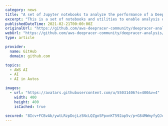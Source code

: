 ```yaml
---
category: news
title: "A set of Jupyter notebooks to analyze the performance of a DeepRacer model."
excerpt: "This is a set of notebooks and utilities to enable analysis of logs for AWS DeepRacer. This project is a redo of analysis solutions provided in the AWS DeepRacer Workshops repository. There are a few motivations leading a decision to reorganise the ..."
publishedDateTime: 2021-02-21T00:00:00Z
originalUrl: "https://github.com/aws-deepracer-community/deepracer-analysis/"
webUrl: "https://github.com/aws-deepracer-community/deepracer-analysis/"
type: article

provider:
  name: GitHub
  domain: github.com

topics:
  - AWS AI
  - AI
  - AI in Autos

images:
  - url: "https://avatars.githubusercontent.com/u/55031406?s=400&v=4"
    width: 400
    height: 400
    isCached: true

secured: "8Icv+FCBvAb/ywtLRzpDojLz5NcLQZgoSPpxnKT592ap5v/p+G84MWmyfyQJcoJxDWmmz55qb0rgbxoj8dmqILYoC5IcO7mY3MSRatX7nhujdoxW3w9F9ehQrojWdEDha5UIGDHRPZ6peLDz1vB7oGEfU7lVko6ca2RwrEJQJZF9cTaHcfcrfWV/Pf6dHofUSHHypWpciM1n9cMfYpAAvTxmxPzye4cIkdlrH86jEEZj5vHe7ARtPRfSdYMIgpnPFlHuV7wfSxoN2WTln4U6DaSSbDqqmmIpom7xIUXFiV0eSXOHbEWTy2Y5TrA8gZjhTcJWwjhaGRZwBePGYG0qKM4xmr1BOsVWKsaxobG2mRs=;9CKcW9+BSjTSFxxO+6lbSQ=="
---
```


